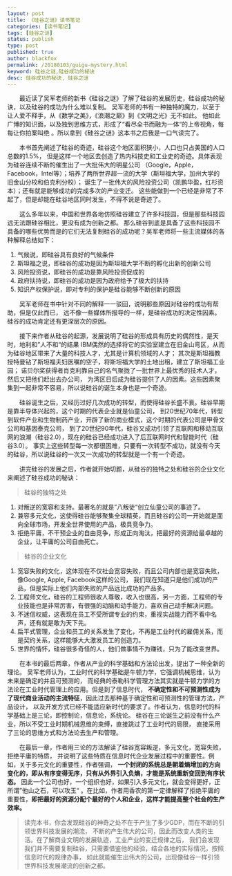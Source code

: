 ```yaml
---
layout: post
title: 《硅谷之谜》读书笔记
categories: [读书笔记]
tags: [硅谷之谜]
status: publish
type: post
published: true
author: blackfox
permalink: /20180103/guigu-mystery.html
keyword: 硅谷之谜,硅谷成功的秘诀
desc: 硅谷成功的秘诀, 硅谷之谜
---
```


&emsp;&emsp;最近读了吴军老师的新书《硅谷之谜》了解了硅谷的发展历史，硅谷成功的秘诀，以及硅谷的成功为什么难以复制。
吴军老师的书有一种独特的魔力，以至于让人爱不释手，从《数学之美》，《浪潮之巅》到《文明之光》无不如此。
他如此广博的知识面，以及独到思维方式，形成了“看尽全书而融为一体“的上帝视角，每每让你拍案叫绝
。所以拿到《硅谷之谜》这本书之后我是一口气读完了。

&emsp;&emsp;本书首先阐述了硅谷的奇迹，硅谷这个地区面积狭小，人口也只占美国的人口总数的1.5%，
但是这样一个地区去创造了热内科技史和工业史的奇迹。具体表现为硅谷连续不断的催生出了一大批伟大的明星公司
（Google，Apple，Facebook，Intel等）；培养了两所世界超一流的大学（斯坦福大学，加州大学的旧金山分校和伯克利分校）；
诞生了一批伟大的风险投资公司（凯鹏华盈，红杉资本）；还有就是能够成功的完成多次的产业变迁。
这些能做到一个已经是非常了不起了，但是却能在硅谷地区同时发生，不得不说是奇迹了。

&emsp;&emsp;这么多年以来，中国和世界各地仿照硅谷建立了许多科技园，但是那些科技园远无法跟硅谷相比，更没有成为创新之都。
那么硅谷到底是具备了这些科技园不具备的哪些优势而是的它们无法复制硅谷的成功呢？吴军老师将一些主流媒体的各种解释总结如下：

1. 气候说，即硅谷具有良好的气候条件
2. 斯坦福之说，即硅谷的成功是因为斯坦福大学不断的孵化出新的创新公司
3. 风险投资说，即硅谷的成功是靠风险投资促成的
4. 政府扶持说，即硅谷的成功是因为政府给予了极大的扶持
5. 知识产权保护说，即对专利的保护是硅谷能够不断创新的原因

&emsp;&emsp;吴军老师在书中针对不同的解释一一驳回，说明那些原因对硅谷的成功有帮助，但是仅此而已，
远不像一些媒体所报导的一样，是硅谷成功的决定性因素。硅谷的成功肯定还有更深层次的原因。

&emsp;&emsp;接下来作者从硅谷的起源，发展说明了硅谷的形成具有历史的偶然性，是天时，地利和”人不和“的结果
IBM偶然的选择将它的实验室建立在旧金山弯区，从而为硅谷地区带来了大量的科技人才，尤其是计算机领域的人才；
其次是斯坦福教授特曼钻了斯坦福夫妇医嘱的空子，将斯坦福大学的土地出租，建立了斯坦福工业园；
诺贝尔奖获得者肖克利靠自己的名气聚拢了一批世界上最优秀的技术人才，然后又把他们赶出去办公司，
为湾区日后成为硅谷提供了人的因素。这些因素聚集到一起非常不容易，所以说硅谷的诞生本身也是一个奇迹。

&emsp;&emsp;硅谷诞生之后，又经历过好几次成功的转型，而使得硅谷长盛不衰。硅谷早期是靠半导体兴起的，这个时期的代表企业就是仙童公司，
到20世纪70年代，转型到软件产业和生物制药产业，开辟了新的商业模式，这个时期的代表公司是甲骨文公司和基因泰克公司，
到了20世纪90年代，硅谷又成功引领了互联网和移动互联网的浪潮（硅谷2.0），现在的硅谷已经成功进入了后互联网时代和智能时代（硅谷3.0）。
事实上这些转型每一次都很困难，只要有一次转型不成功，就没有今天的硅谷，所以说硅谷的一次又一次成功的转型就是一个有一个奇迹。

&emsp;&emsp;讲完硅谷的发展之后，作者就开始切题，从硅谷的独特之处和硅谷的企业文化来阐述了硅谷成功的秘诀：

> 硅谷的独特之处

1. 对叛逆的宽容和支持。最著名的就是”八叛徒“创立仙童公司的事迹了。
2. 兼容多元文化，这使得硅谷能够聚集全球精英，而且硅谷的公司一开始就是面向全球市场，开发全世界使用的产品，极具竞争力。
3. 拒绝平庸，不干预企业的自由竞争，形成正向淘汰，把最好的资源给最卓越的企业，让平庸的公司自由死亡。

> 硅谷的企业文化

1. 宽容失败的文化，这体现在不仅社会宽容失败，而且公司内部也是宽容失败，像Google, Apple, Facebook这样的公司，
我们现在知道只是他们成功的产品，但是实际上他们内部失败的产品远比成功的产品多。
2. 工程师文化，硅谷的工程师很收人尊敬，收入也很高，另一方面，工程师的专业技能也是非常厉害，有很强的动脑和动手能力，喜欢自己动手解决问题。
3. 不迷信权威，这表现在员工不受所谓专业的约束，重视实战能力而不看中名声，还有就是敢为天下先。
4. 扁平式管理，企业和员工的关系发生了变化，不再是工业时代的雇佣关系，而是契约关系，这样能够大大激发员工的创造力。
5. 世界的情怀，硅谷很多奇怪的人，他们做事情不为赚钱，只为了能改变世界。

&emsp;&emsp;在本书的最后两章，作者从产业的科学基础和方法论出发，提出了一种全新的理论。
吴军老师认为，工业时代的科学基础是牛顿力学，它强调机械思维，认为未来是确定的并且可预测的，
而经典的泰勒科学管理方法其实就是牛顿力学的方法论在工业时代管理上的应用。但是到了信息时代，
__不确定性和不可预测性成为了现代商业活动的主流特征__，因此过去那种基于确定性和可预测性的管理方法，产品设计，
以及开发方式已经不能适应新时代的要求了。作者认为，信息时代的科学基础上是三论，即控制论，信息论，系统论。
硅谷在三论诞生之前没有什么产业，所以不受工业时期机械思维的束缚，直接跳过了工业时代的局限，
直接采用了三论的思维方式和方法论去生产和管理。

&emsp;&emsp;在最后一章，作者用三论的方法解读了硅谷宽容叛逆，多元文化，宽容失败，拒绝平庸的特质，
并说明了这些特质在信息时代企业发展过程中的重要性。例如，关于多元文化的重要性，作者强调，
__一个封闭的系统总是朝着熵增加的方向变化的，即从有序变得无序，只有从外界引入负熵，才能是系统重新变回到有序状态。__
因此一个公司也好，一个组织也好，如果引入多元文化，就会变得更好，正所谓”他山之石，可以攻玉“
。在比如，作者用香农的第一定律解释了拒绝平庸的重要性，__即把最好的资源分配个最好的个人和企业，这样才能提高整个社会的生产效率。__

> 读完本书，你会发现硅谷的神奇之处不在于产生了多少GDP，而在不断的引领世界科技发展的潮流，
不断的产生伟大的公司，因此而改变人类的生活。在了解商业文明的发展轨迹，工业产业的变迁规律之后，
我们会发现我们并不需要复制硅谷，只需要借鉴他的经验，结合各地的实际情况，按照信息时代的规律办事，
如此就能催生出伟大的公司，出现像硅谷一样引领世界科技发展潮流的创新之都。
